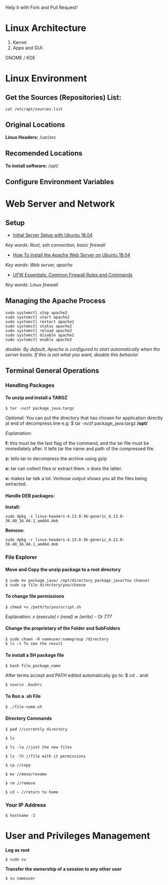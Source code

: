 Help it with Fork and Pull Request!

# Linux Architecture 

1. Kernel 
2. Apps and GUI. 

GNOME / KDE

# Linux Environment

## Get the Sources (Repositories) List:
```
cat /etc/apt/sources.list 
```

## Original Locations
**Linux Headers:** /usr/src

## Recomended Locations
**To install software:** /opt/

## Configure Environment Variables

# Web Server and Network

## Setup
- [Initial Server Setup with Ubuntu 18.04](https://www.digitalocean.com/community/tutorials/initial-server-setup-with-ubuntu-18-04)

_Key words: Root, ssh connection, basic firewall_

- [How To Install the Apache Web Server on Ubuntu 18.04](https://www.digitalocean.com/community/tutorials/how-to-install-the-apache-web-server-on-ubuntu-18-04)

_Key words: Web server, apache_

- [UFW Essentials: Common Firewall Rules and Commands](https://www.digitalocean.com/community/tutorials/ufw-essentials-common-firewall-rules-and-commands)

_Key words: Linux firewall_

## Managing the Apache Process
```
sudo systemctl stop apache2
sudo systemctl start apache2
sudo systemctl restart apache2
sudo systemctl status apache2
sudo systemctl reload apache2
sudo systemctl disable apache2
sudo systemctl enable apache2
```
_disable: By default, Apache is configured to start automatically when the server boots. If this is not what you want, disable this behavior_

## Terminal General Operations

### Handling Packages

#### To unzip and install a TARGZ
```
$ tar -xvzf package_java.targz 
```
_Optional:_ You can put the directory that has chosen for application directly at end of decompress line
e.g: $ tar -xvzf package_java.targz **/opt/**

_Explanation:_

**f:** this must be the last flag of the command, and the tar file must be immediately after. It tells tar the name and path of the compressed file. 

**z:** tells tar to decompress the archive using gzip 

**x:** tar can collect files or extract them. x does the latter. 

**v:** makes tar talk a lot. Verbose output shows you all the files being extracted. 

#### Handle DEB packages:
**Install:**
```
sudo dpkg -i linux-headers-4.13.0-36-generic_4.13.0-36.40_16.04.1_amd64.deb
```
**Remove:**
```
sudo dpkg -r linux-headers-4.13.0-36-generic_4.13.0-36.40_16.04.1_amd64.deb
``` 

### File Explorer

#### Move and Copy the unzip package to a root directory 
```
$ sudo mv package_java/ /opt/directory_package_java(You choose) 
$ sudo cp file directory/you/choose 
```

#### To change file permissions 
```
$ chmod +x /path/to/yourscript.sh 
```
Explanation: _x (execute) r (read) w (write) - Or 777_
 
#### Change the proprietary of the Folder and SubFolders 
```
$ sudo chown -R nameuser:namegroup /directory 
$ ls –l To see the result 
```

#### To install a SH package file 
```
$ bash file_package_name 
```
After terms accept and PATH edited automatically go to: $ cd .. and: 
```
$ source .bashrc 
```

#### To Run a .sh File 
```
$ ./file-name.sh 
```

#### Directory Commands 
```
$ pwd //currently directory 

$ ls 

$ ls -la //just the new files 

$ ls -lh //file with it permissions 

$ cp //copy 

$ mv //move/rename 

$ rm //remove

$ cd ~ //return to home
```

### Your IP Address
```
$ hostname -I
```

# User and Privileges Management

**Log as root**
```
$ sudo su
```
**Transfer the ownership of a session to any other user**
```
$ su nameuser
```
